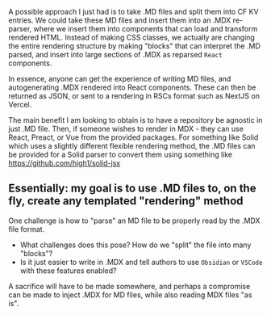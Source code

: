 A possible approach I just had is to take .MD files and split them into CF KV entries. We could take these MD files and insert them into an .MDX re-parser, where we insert them into components that can load and transform rendered HTML. Instead of making CSS classes, we actually are changing the entire rendering structure by making "blocks" that can interpret the .MD parsed, and insert into large sections of .MDX as reparsed `React` components. 

In essence, anyone can get the experience of writing MD files, and autogenerating .MDX rendered into React components. These can then be returned as JSON, or sent to a rendering in RSCs format such as NextJS on Vercel. 

The main benefit I am looking to obtain is to have a repository be agnostic in just .MD file. Then, if someone wishes to render in MDX - they can use React, Preact, or Vue from the provided packages. For something like Solid which uses a slightly different flexible rendering method, the .MD files can be provided for a Solid parser to convert them using something like https://github.com/high1/solid-jsx

## Essentially: my goal is to use .MD files to, on the fly, create any templated "rendering" method

One challenge is how to "parse" an MD file to be properly read by the .MDX file format. 
- What challenges does this pose? How do we "split" the file into many "blocks"?
- Is it just easier to write in .MDX and tell authors to use `Obsidian` or `VSCode` with these features enabled?

A sacrifice will have to be made somewhere, and perhaps a compromise can be made to inject .MDX for MD files, while also reading MDX files "as is".